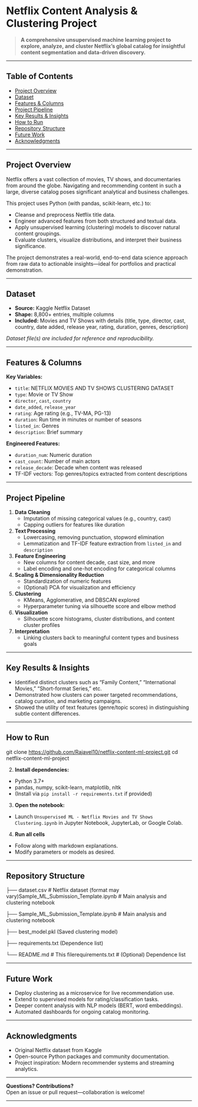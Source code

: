 # Netflix Content Analysis & Clustering Project

> **A comprehensive unsupervised machine learning project to explore, analyze, and cluster Netflix’s global catalog for insightful content segmentation and data-driven discovery.**

---

## Table of Contents

- [Project Overview](#project-overview)
- [Dataset](#dataset)
- [Features & Columns](#features--columns)
- [Project Pipeline](#project-pipeline)
- [Key Results & Insights](#key-results--insights)
- [How to Run](#how-to-run)
- [Repository Structure](#repository-structure)
- [Future Work](#future-work)
- [Acknowledgments](#acknowledgments)

---

## Project Overview

Netflix offers a vast collection of movies, TV shows, and documentaries from around the globe. Navigating and recommending content in such a large, diverse catalog poses significant analytical and business challenges. 

This project uses Python (with pandas, scikit-learn, etc.) to:
- Cleanse and preprocess Netflix title data.
- Engineer advanced features from both structured and textual data.
- Apply unsupervised learning (clustering) models to discover natural content groupings.
- Evaluate clusters, visualize distributions, and interpret their business significance.

The project demonstrates a real-world, end-to-end data science approach from raw data to actionable insights—ideal for portfolios and practical demonstration.

---

## Dataset

- **Source:** Kaggle Netflix Dataset 
- **Shape:** 8,800+ entries, multiple columns
- **Included:** Movies and TV Shows with details (title, type, director, cast, country, date added, release year, rating, duration, genres, description)

*Dataset file(s) are included for reference and reproducibility.*

---

## Features & Columns

**Key Variables:**
- `title`: NETFLIX MOVIES AND TV SHOWS CLUSTERING DATASET
- `type`: Movie or TV Show
- `director`, `cast`, `country`
- `date_added`, `release_year`
- `rating`: Age rating (e.g., TV-MA, PG-13)
- `duration`: Run time in minutes or number of seasons
- `listed_in`: Genres
- `description`: Brief summary

**Engineered Features:**
- `duration_num`: Numeric duration
- `cast_count`: Number of main actors
- `release_decade`: Decade when content was released
- TF-IDF vectors: Top genres/topics extracted from content descriptions

---

## Project Pipeline

1. **Data Cleaning**
   - Imputation of missing categorical values (e.g., country, cast)
   - Capping outliers for features like duration
2. **Text Processing**
   - Lowercasing, removing punctuation, stopword elimination
   - Lemmatization and TF-IDF feature extraction from `listed_in` and `description`
3. **Feature Engineering**
   - New columns for content decade, cast size, and more
   - Label encoding and one-hot encoding for categorical columns
4. **Scaling & Dimensionality Reduction**
   - Standardization of numeric features
   - (Optional) PCA for visualization and efficiency
5. **Clustering**
   - KMeans, Agglomerative, and DBSCAN explored
   - Hyperparameter tuning via silhouette score and elbow method
6. **Visualization**
   - Silhouette score histograms, cluster distributions, and content cluster profiles
7. **Interpretation**
   - Linking clusters back to meaningful content types and business goals

---

## Key Results & Insights

- Identified distinct clusters such as “Family Content,” “International Movies,” “Short-format Series,” etc.
- Demonstrated how clusters can power targeted recommendations, catalog curation, and marketing campaigns.
- Showed the utility of text features (genre/topic scores) in distinguishing subtle content differences.

---

## How to Run

git clone https://github.com/Rajavel10/netflix-content-ml-project.git
cd netflix-content-ml-project


2. **Install dependencies:**
- Python 3.7+
- pandas, numpy, scikit-learn, matplotlib, nltk
- (Install via `pip install -r requirements.txt` if provided)

3. **Open the notebook:**
- Launch `Unsupervised ML - Netflix Movies and TV Shows Clustering.ipynb` in Jupyter Notebook, JupyterLab, or Google Colab.

4. **Run all cells**
- Follow along with markdown explanations.
- Modify parameters or models as desired.

---

## Repository Structure

├── dataset.csv # Netflix dataset (format may vary)Sample_ML_Submission_Template.ipynb # Main analysis and clustering notebook

├── Sample_ML_Submission_Template.ipynb # Main analysis and clustering notebook

├── best_model.pkl  (Saved clustering model)

├── requirements.txt  (Dependence list)

└── README.md # This filerequirements.txt # (Optional) Dependence list



---

## Future Work

- Deploy clustering as a microservice for live recommendation use.
- Extend to supervised models for rating/classification tasks.
- Deeper content analysis with NLP models (BERT, word embeddings).
- Automated dashboards for ongoing catalog monitoring.

---

## Acknowledgments

- Original Netflix dataset from Kaggle
- Open-source Python packages and community documentation.
- Project inspiration: Modern recommender systems and streaming analytics.

---

**Questions? Contributions?**  
Open an issue or pull request—collaboration is welcome!

---

